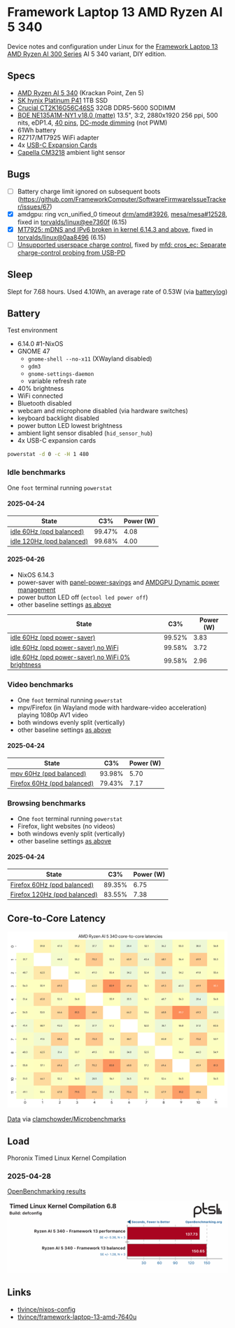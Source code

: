 # Framework Laptop 13 AMD Ryzen AI 5 340

Device notes and configuration under Linux for the [Framework Laptop 13 AMD Ryzen AI 300 Series](https://frame.work/gb/en/laptop13?tab=specs&slug=laptop13-diy-amd-ai300) AI 5 340 variant, DIY edition.

## Specs

- [AMD Ryzen AI 5 340](https://www.amd.com/en/products/processors/laptop/ryzen/ai-300-series/amd-ryzen-ai-5-340.html) (Krackan Point, Zen 5)
- [SK hynix Platinum P41](https://ssd.skhynix.com/platinum_p41/) 1TB SSD
- [Crucial CT2K16G56C46S5](https://uk.crucial.com/memory/DDR5/CT2K16G56C46S5) 32GB DDR5-5600 SODIMM
- [BOE NE135A1M-NY1 v18.0 (matte)](https://www.panelook.com/NE135A1M-NY1_BOE_13.5_LCM_overview_66744.html) 13.5", 3:2, 2880x1920 256 ppi, 500 nits, eDP1.4, [40 pins](https://github.com/FrameworkComputer/Framework-Laptop-13/tree/025d047cf98fe63ed4de03fd18fc6c4c79880930/Display#pinout), [DC-mode dimming](https://github.com/FrameworkComputer/Framework-Laptop-13/tree/57357b797447b55ec7afcaf31b2fe731e7a48144/Mainboard#display-interface) (not PWM)
- 61Wh battery
- RZ717/MT7925 WiFi adapter
- 4x [USB-C Expansion Cards](https://frame.work/gb/en/products/usb-c-expansion-card)
- [Capella CM3218](https://github.com/FrameworkComputer/Framework-Laptop-13/blob/b3872f334810103c758e39a33572b42a5e4d67e0/Webcam/README.md#pinout) ambient light sensor

## Bugs

- [ ] Battery charge limit ignored on subsequent boots (https://github.com/FrameworkComputer/SoftwareFirmwareIssueTracker/issues/67)
- [x] amdgpu: ring vcn_unified_0 timeout [drm/amd#3926](https://gitlab.freedesktop.org/drm/amd/-/issues/3926), [mesa/mesa#12528](https://gitlab.freedesktop.org/mesa/mesa/-/issues/12528), fixed in [torvalds/linux@ee7360f](https://github.com/torvalds/linux/commit/ee7360fc27d6045510f8fe459b5649b2af27811a) (6.15)
- [x] [MT7925: mDNS and IPv6 broken in kernel 6.14.3 and above](https://lore.kernel.org/lkml/EmWnO5b-acRH1TXbGnkx41eJw654vmCR-8_xMBaPMwexCnfkvKCdlU5u19CGbaapJ3KRu-l3B-tSUhf8CCQwL0odjo6Cd5YG5lvNeB-vfdg=@pm.me/), fixed in [torvalds/linux@0aa8496](https://github.com/torvalds/linux/commit/0aa8496adda570c2005410a30df963a16643a3d) (6.15)
- [ ] [Unsupported userspace charge control](https://github.com/FrameworkComputer/SoftwareFirmwareIssueTracker/issues/70), fixed by [mfd: cros_ec: Separate charge-control probing from USB-PD](https://lore.kernel.org/lkml/20250521-cros-ec-mfd-chctl-probe-v1-1-6ebfe3a6efa7@weissschuh.net/)

## Sleep

Slept for 7.68 hours. Used 4.10Wh, an average rate of 0.53W (via [batterylog](https://github.com/lhl/batterylog))

## Battery

Test environment

- 6.14.0 #1-NixOS
- GNOME 47
  - `gnome-shell --no-x11` (XWayland disabled)
  - `gdm3`
  - `gnome-settings-daemon`
  - variable refresh rate
- 40% brightness
- WiFi connected
- Bluetooth disabled
- webcam and microphone disabled (via hardware switches)
- keyboard backlight disabled
- power button LED lowest brightness
- ambient light sensor disabled (`hid_sensor_hub`)
- 4x USB-C expansion cards

```sh
powerstat -d 0 -c -H 1 480
```

### Idle benchmarks

One `foot` terminal running `powerstat`

#### 2025-04-24

| State                                                                                                | C3%    | Power (W) |
| ---------------------------------------------------------------------------------------------------- | ------ | --------- |
| [idle 60Hz (ppd balanced)](./data/nixos-linux-6.14.0-gnome-47-ppd-0.30-vrr-60hz-balanced-idle.txt)   | 99.47% | 4.08      |
| [idle 120Hz (ppd balanced)](./data/nixos-linux-6.14.0-gnome-47-ppd-0.30-vrr-120hz-balanced-idle.txt) | 99.68% | 4.00      |

#### 2025-04-26

- NixOS 6.14.3
- power-saver with [panel-power-savings](https://gitlab.freedesktop.org/upower/power-profiles-daemon/-/blob/ea0d7504a8b9ec4378cd17db3386efc761195dae/README.md#panel-power-savings) and [AMDGPU Dynamic power management](https://gitlab.freedesktop.org/upower/power-profiles-daemon/-/blob/ea0d7504a8b9ec4378cd17db3386efc761195dae/README.md#amdgpu-dynamic-power-management)
- power button LED off (`ectool led power off`)
- other baseline settings [as above](#battery)

| State                                                                                                                                               | C3%    | Power (W) |
| --------------------------------------------------------------------------------------------------------------------------------------------------- | ------ | --------- |
| [idle 60Hz (ppd power-saver)](./data/nixos-linux-6.14.3-gnome-47-ppd-0.30-vrr-60hz-power-saver-idle.txt)                                            | 99.52% | 3.83      |
| [idle 60Hz (ppd power-saver) no WiFi](./data/nixos-linux-6.14.3-gnome-47-ppd-0.30-vrr-60hz-power-saver-idle-no-wifi.txt)                            | 99.58% | 3.72      |
| [idle 60Hz (ppd power-saver) no WiFi 0% brightness](./data/nixos-linux-6.14.3-gnome-47-ppd-0.30-vrr-60hz-power-saver-idle-no-wifi-0-brightness.txt) | 99.58% | 2.96      |

### Video benchmarks

- One `foot` terminal running `powerstat`
- mpv/Firefox (in Wayland mode with hardware-video acceleration) playing 1080p AV1 video
- both windows evenly split (vertically)
- other baseline settings [as above](#battery)

#### 2025-04-24

| State                                                                                                              | C3%    | Power (W) |
| ------------------------------------------------------------------------------------------------------------------ | ------ | --------- |
| [mpv 60Hz (ppd balanced)](./data/nixos-linux-6.14.0-gnome-47-ppd-0.30-vrr-60hz-balanced-mpv-av1-1080p.txt)         | 93.98% | 5.70      |
| [Firefox 60Hz (ppd balanced)](./data/nixos-linux-6.14.0-gnome-47-ppd-0.30-vrr-60hz-balanced-firefox-av1-1080p.txt) | 79.43% | 7.17      |

### Browsing benchmarks

- One `foot` terminal running `powerstat`
- Firefox, light websites (no videos)
- both windows evenly split (vertically)
- other baseline settings [as above](#battery)

#### 2025-04-24

| State                                                                                                      | C3%    | Power (W) |
| ---------------------------------------------------------------------------------------------------------- | ------ | --------- |
| [Firefox 60Hz (ppd balanced)](./data/nixos-linux-6.14.0-gnome-47-ppd-0.30-vrr-60hz-balanced-firefox.txt)   | 89.35% | 6.75      |
| [Firefox 120Hz (ppd balanced)](./data/nixos-linux-6.14.0-gnome-47-ppd-0.30-vrr-120hz-balanced-firefox.txt) | 83.55% | 7.38      |

## Core-to-Core Latency

![amd-ryzen-ai-5-340 core-to-core latency](./data/amd-ryzen-ai-5-340-core-to-core-latencies.png)

[Data](./data/CoherencyLatency.txt) via [clamchowder/Microbenchmarks](https://github.com/clamchowder/Microbenchmarks/blob/b1e71b50a3b27c46c7ca9f91f5552451f1c5f3b0/CoherencyLatency/PThreadsCoherencyLatency.c)

## Load

Phoronix Timed Linux Kernel Compilation

### 2025-04-28

[OpenBenchmarking results](https://openbenchmarking.org/result/2504282-NE-FRAMEWORK09)

![amd-ryzen-ai-5-340 timed kernel](./data/phoronix-kernel.png)

## Links

- [tlvince/nixos-config](https://github.com/tlvince/nixos-config)
- [tlvince/framework-laptop-13-amd-7640u](https://github.com/tlvince/framework-laptop-13-amd-7640u)
